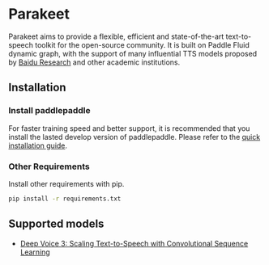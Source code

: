 # Parakeet

Parakeet aims to provide a flexible, efficient and state-of-the-art text-to-speech toolkit for the open-source community. It is built on Paddle Fluid dynamic graph, with the support of many influential TTS models proposed by [Baidu Research](http://research.baidu.com) and other academic institutions.  

## Installation

### Install paddlepaddle

For faster training speed and better support, it is recommended that you install the lasted develop version of paddlepaddle. Please refer to the [quick installation guide](https://paddlepaddle.org.cn/install/quick).

### Other Requirements

Install other requirements with pip.


```bash
pip install -r requirements.txt
```

## Supported models

- [Deep Voice 3: Scaling Text-to-Speech with Convolutional Sequence Learning](./deepvoice3)
